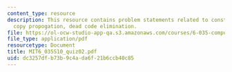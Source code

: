 ```yaml
---
content_type: resource
description: This resource contains problem statements related to constant propogation,
  copy propogation, dead code elimination.
file: https://ol-ocw-studio-app-qa.s3.amazonaws.com/courses/6-035-computer-language-engineering-spring-2010/dc3257dfb73b9c4ada6f21b6ccb40c85_MIT6_035S10_quiz02.pdf
file_type: application/pdf
resourcetype: Document
title: MIT6_035S10_quiz02.pdf
uid: dc3257df-b73b-9c4a-da6f-21b6ccb40c85
---
```

